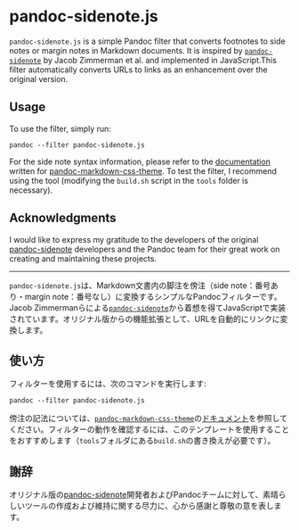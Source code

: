# pandoc-sidenote.js

`pandoc-sidenote.js` is a simple Pandoc filter that converts footnotes to side notes or margin notes in Markdown documents. It is inspired by [`pandoc-sidenote`](https://github.com/jez/pandoc-sidenote) by Jacob Zimmerman et al. and implemented in JavaScript.This filter automatically converts URLs to links as an enhancement over the original version.

## Usage

To use the filter, simply run:

```shell
pandoc --filter pandoc-sidenote.js
```

For the side note syntax information, please refer to the [documentation](https://jez.io/pandoc-markdown-css-theme/features/#side-notes-and-margin-notes) written for [pandoc-markdown-css-theme](https://github.com/jez/pandoc-markdown-css-theme). To test the filter, I recommend using the tool (modifying the `build.sh` script in the `tools` folder is necessary).

## Acknowledgments

I would like to express my gratitude to the developers of the original [pandoc-sidenote](https://github.com/jez/pandoc-sidenote) developers and the Pandoc team for their great work on creating and maintaining these projects.

---

`pandoc-sidenote.js`は、Markdown文書内の脚注を傍注（side note：番号あり・margin note：番号なし）に変換するシンプルなPandocフィルターです。Jacob Zimmermanらによる[`pandoc-sidenote`](https://github.com/jez/pandoc-sidenote)から着想を得てJavaScriptで実装されています。オリジナル版からの機能拡張として、URLを自動的にリンクに変換します。

## 使い方

フィルターを使用するには、次のコマンドを実行します:

```shell
pandoc --filter pandoc-sidenote.js
```

傍注の記法については、[`pandoc-markdown-css-theme`](https://github.com/jez/pandoc-markdown-css-theme)の[ドキュメント](https://jez.io/pandoc-markdown-css-theme/features/#side-notes-and-margin-notes)を参照してください。フィルターの動作を確認するには、このテンプレートを使用することをおすすめします（`tools`フォルダにある`build.sh`の書き換えが必要です）。

## 謝辞

オリジナル版の[pandoc-sidenote](https://github.com/jez/pandoc-sidenote)開発者およびPandocチームに対して、素晴らしいツールの作成および維持に関する尽力に、心から感謝と尊敬の意を表します。
